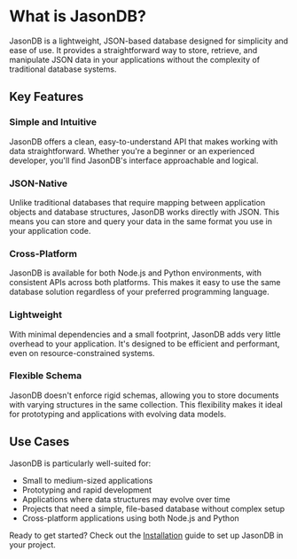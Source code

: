 # What is JasonDB?

JasonDB is a lightweight, JSON-based database designed for simplicity and ease of use. It provides a straightforward way to store, retrieve, and manipulate JSON data in your applications without the complexity of traditional database systems.

## Key Features

### Simple and Intuitive

JasonDB offers a clean, easy-to-understand API that makes working with data straightforward. Whether you're a beginner or an experienced developer, you'll find JasonDB's interface approachable and logical.

### JSON-Native

Unlike traditional databases that require mapping between application objects and database structures, JasonDB works directly with JSON. This means you can store and query your data in the same format you use in your application code.

### Cross-Platform

JasonDB is available for both Node.js and Python environments, with consistent APIs across both platforms. This makes it easy to use the same database solution regardless of your preferred programming language.

### Lightweight

With minimal dependencies and a small footprint, JasonDB adds very little overhead to your application. It's designed to be efficient and performant, even on resource-constrained systems.

### Flexible Schema

JasonDB doesn't enforce rigid schemas, allowing you to store documents with varying structures in the same collection. This flexibility makes it ideal for prototyping and applications with evolving data models.

## Use Cases

JasonDB is particularly well-suited for:

- Small to medium-sized applications
- Prototyping and rapid development
- Applications where data structures may evolve over time
- Projects that need a simple, file-based database without complex setup
- Cross-platform applications using both Node.js and Python

Ready to get started? Check out the [Installation](/guide/installation) guide to set up JasonDB in your project.
